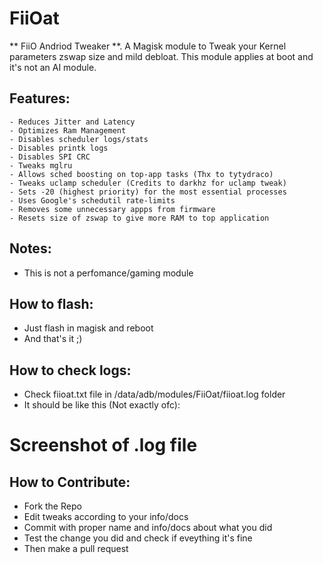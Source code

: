 # FiiOat
** FiiO Andriod Tweaker **. A Magisk module to Tweak your Kernel parameters zswap size and mild debloat. This module applies at boot and it's not an AI module.

## Features:
```
- Reduces Jitter and Latency
- Optimizes Ram Management
- Disables scheduler logs/stats
- Disables printk logs
- Disables SPI CRC
- Tweaks mglru
- Allows sched boosting on top-app tasks (Thx to tytydraco)
- Tweaks uclamp scheduler (Credits to darkhz for uclamp tweak)
- Sets -20 (highest priority) for the most essential processes
- Uses Google's schedutil rate-limits
- Removes some unnecessary appps from firmware
- Resets size of zswap to give more RAM to top application

```

## Notes:
- This is not a perfomance/gaming module

## How to flash:
- Just flash in magisk and reboot
- And that's it ;)

## How to check logs:
- Check fiioat.txt file in /data/adb/modules/FiiOat/fiioat.log folder
- It should be like this (Not exactly ofc):

# Screenshot of .log file

## How to Contribute:
- Fork the Repo
- Edit tweaks according to your info/docs
- Commit with proper name and info/docs about what you did
- Test the change you did and check if eveything it's fine
- Then make a pull request
